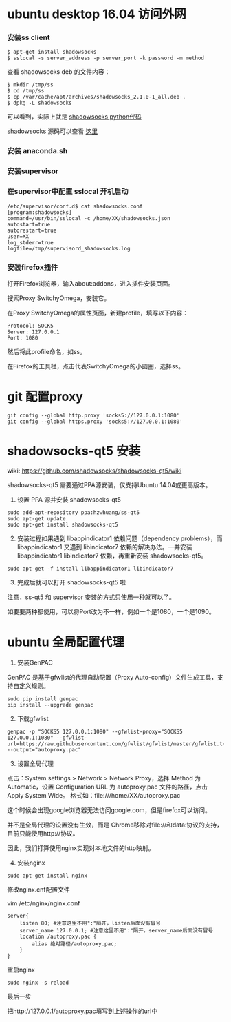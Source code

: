# ubuntu desktop 16.04 访问外网


### 安装ss client

```
$ apt-get install shadowsocks
$ sslocal -s server_address -p server_port -k password -m method

```

查看 shadowsocks deb 的文件内容：

```
$ mkdir /tmp/ss
$ cd /tmp/ss
$ cp /var/cache/apt/archives/shadowsocks_2.1.0-1_all.deb .
$ dpkg -L shadowsocks
```

可以看到，实际上就是 [shadowsocks python代码](https://github.com/shadowsocks/shadowsocks/tree/master)

shadowsocks 源码可以查看 [这里](http://lxr.yanyahua.com/source/shadowsocks)

### 安装 anaconda.sh

### 安装supervisor

### 在supervisor中配置 sslocal 开机启动

```
/etc/supervisor/conf.d$ cat shadowsocks.conf
[program:shadowsocks]
command=/usr/bin/sslocal -c /home/XX/shadowsocks.json
autostart=true
autorestart=true
user=XX
log_stderr=true
logfile=/tmp/supervisord_shadowsocks.log

```



### 安装firefox插件

打开Firefox浏览器，输入about:addons，进入插件安装页面。

搜索Proxy SwitchyOmega，安装它。

在Proxy SwitchyOmega的属性页面，新建profile，填写以下内容：

```
Protocol: SOCK5
Server: 127.0.0.1
Port: 1080
```

然后将此profile命名，如ss。

在Firefox的工具栏，点击代表SwitchyOmega的小圆圈，选择ss。


# git 配置proxy

```
git config --global http.proxy 'socks5://127.0.0.1:1080'
git config --global https.proxy 'socks5://127.0.0.1:1080'
```

# shadowsocks-qt5 安装

wiki: https://github.com/shadowsocks/shadowsocks-qt5/wiki

shadowsocks-qt5 需要通过PPA源安装，仅支持Ubuntu 14.04或更高版本。

1. 设置 PPA 源并安装 shadowsocks-qt5

```
sudo add-apt-repository ppa:hzwhuang/ss-qt5
sudo apt-get update
sudo apt-get install shadowsocks-qt5
```

2. 安装过程如果遇到 libappindicator1 依赖问题（dependency problems），而 libappindicator1 又遇到 libindicator7 依赖的解决办法。一并安装 libappindicator1 libindicator7 依赖，再重新安装 shadowsocks-qt5。

```
sudo apt-get -f install libappindicator1 libindicator7
```

3. 完成后就可以打开 shadowsocks-qt5 啦

注意，ss-qt5 和 supervisor 安装的方式只使用一种就可以了。

如要要两种都使用，可以将Port改为不一样，例如一个是1080，一个是1090。


# ubuntu 全局配置代理

1. 安装GenPAC

GenPAC 是基于gfwlist的代理自动配置（Proxy Auto-config）文件生成工具，支持自定义规则。

```
sudo pip install genpac
pip install --upgrade genpac
```

2. 下载gfwlist

```
genpac -p "SOCKS5 127.0.0.1:1080" --gfwlist-proxy="SOCKS5 127.0.0.1:1080" --gfwlist-url=https://raw.githubusercontent.com/gfwlist/gfwlist/master/gfwlist.txt --output="autoproxy.pac"
```

3. 设置全局代理

点击：System settings > Network > Network Proxy，选择 Method 为 Automatic，设置 Configuration URL 为 autoproxy.pac 文件的路径，点击 Apply System Wide。 格式如：file:///home/XX/autoproxy.pac

这个时候会出现google浏览器无法访问google.com，但是firefox可以访问。

并不是全局代理的设置没有生效，而是 Chrome移除对file://和data:协议的支持，目前只能使用http://协议。

因此，我们打算使用nginx实现对本地文件的http映射。

4. 安装nginx

```
sudo apt-get install nginx
```

修改nginx.cnf配置文件

vim /etc/nginx/nginx.conf

```
server{
    listen 80; #注意这里不用":"隔开，listen后面没有冒号
    server_name 127.0.0.1; #注意这里不用":"隔开，server_name后面没有冒号
    location /autoproxy.pac {
        alias 绝对路径/autoproxy.pac;
    }
}
```

重启nginx

```
sudo nginx -s reload
```

最后一步

把http://127.0.0.1/autoproxy.pac填写到上述操作的url中

